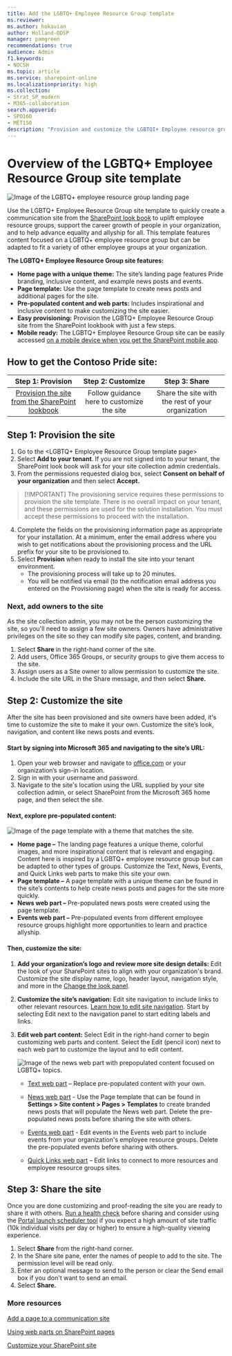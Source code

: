 ```yaml
---
title: Add the LGBTQ+ Employee Resource Group template
ms.reviewer: 
ms.author: hokavian
author: Holland-ODSP
manager: pamgreen
recommendations: true
audience: Admin
f1.keywords:
- NOCSH
ms.topic: article
ms.service: sharepoint-online
ms.localizationpriority: high
ms.collection:  
- Strat_SP_modern
- M365-collaboration
search.appverid:
- SPO160
- MET150
description: "Provision and customize the LGBTQI+ Employee resource group site template"
---
```


# Overview of the LGBTQ+ Employee Resource Group site template

   ![Image of the LGBTQ+ employee resource group landing page](media/erg-template-site.png)

Use the LGBTQ+ Employee Resource Group site template to quickly create a communication site from the [SharePoint look book](https://lookbook.microsoft.com/) to uplift employee resource groups, support the career growth of people in your organization, and to help advance equality and allyship for all. This template features content focused on a LGBTQ+ employee resource group but can be adapted to fit a variety of other employee groups at your organization.  

**The LGBTQ+ Employee Resource Group site features:** 

- **Home page with a unique theme:** The site’s landing page features Pride branding, inclusive content, and example news posts and events. 
- **Page template:** Use the page template to create news posts and additional pages for the site. 
- **Pre-populated content and web parts:** Includes inspirational and inclusive content to make customizing the site easier. 
- **Easy provisioning:** Provision the LGBTQ+ Employee Resource Group site from the SharePoint lookbook with just a few steps. 
- **Mobile ready:** The LGBTQ+ Employee Resource Group site can be easily accessed [on a mobile device when you get the SharePoint mobile app](https://www.microsoft.com/microsoft-365/sharepoint/mobile-app?wt.mc_id=AID686708_QSG_228389&ocid=AID686708_QSG_228389&rtc=1). 


## How to get the Contoso Pride site: 

| **Step 1: Provision** | **Step 2: Customize** | **Step 3: Share** | 
| :------------------: | :------------------: |:---------------:| 
| [Provision the site from the SharePoint lookbook](https://docs.microsoft.com/sharepoint/add-sample-site) | Follow guidance here to customize the site | Share the site with the rest of your organization | 


## Step 1: Provision the site  

1. Go to the <LGBTQ+ Employee Resource Group template page> 
2. Select **Add to your tenant**. If you are not signed into to your tenant, the SharePoint look book will ask for your site collection admin credentials. 
3. From the permissions requested dialog box, select **Consent on behalf of your organization** and then select **Accept.** 

> [!IMPORTANT] The provisioning service requires these permissions to provision the site template. There is no overall impact on your tenant, and these permissions are used for the solution installation. You must accept these permissions to proceed with the installation. 

4. Complete the fields on the provisioning information page as appropriate for your installation. At a minimum, enter the email address where you wish to get notifications about the provisioning process and the URL prefix for your site to be provisioned to. 
5. Select **Provision** when ready to install the site into your tenant environment.  
   - The provisioning process will take up to 20 minutes. 
   - You will be notified via email (to the notification email address you entered on the Provisioning page) when the site is ready for access. 


### Next, add owners to the site 

As the site collection admin, you may not be the person customizing the site, so you'll need to assign a few site owners. Owners have administrative privileges on the site so they can modify site pages, content, and branding. 

1. Select **Share** in the right-hand corner of the site. 
2. Add users, Office 365 Groups, or security groups to give them access to the site. 
3. Assign users as a Site owner to allow permission to customize the site. 
4. Include the site URL in the Share message, and then select **Share.** 

 

## Step 2: Customize the site 

After the site has been provisioned and site owners have been added, it's time to customize the site to make it your own. Customize the site’s look, navigation, and content like news posts and events. 

#### Start by signing into Microsoft 365 and navigating to the site’s URL: 

1. Open your web browser and navigate to [office.com](https://www.office.com/) or your organization’s sign-in location. 
2. Sign in with your username and password. 
3. Navigate to the site's location using the URL supplied by your site collection admin, or select SharePoint from the Microsoft 365 home page, and then select the site. 


#### Next, explore pre-populated content: 

   ![Image of the page template with a theme that matches the site.](media/erg-template-page.png)

- **Home page –** The landing page features a unique theme, colorful images, and more inspirational content that is relevant and engaging. Content here is inspired by a LGBTQ+ employee resource group but can be adapted to other types of groups. Customize the Text, News, Events, and Quick Links web parts to make this site your own. 
- **Page template –** A page template with a unique theme can be found in the site’s contents to help create news posts and pages for the site more quickly.  
- **News web part –** Pre-populated news posts were created using the page template. 
- **Events web part –** Pre-populated events from different employee resource groups highlight more opportunities to learn and practice allyship. 


#### Then, customize the site: 

1. **Add your organization’s logo and review more site design details:** Edit the look of your SharePoint sites to align with your organization's brand. Customize the site display name, logo, header layout, navigation style, and more in the [Change the look panel](https://support.microsoft.com/office/customize-your-sharepoint-site-320b43e5-b047-4fda-8381-f61e8ac7f59b).

2. **Customize the site’s navigation:** Edit site navigation to include links to other relevant resources. [Learn how to edit site navigation](https://support.microsoft.com/office/customize-the-navigation-on-your-sharepoint-site-3cd61ae7-a9ed-4e1e-bf6d-4655f0bf25ca). Start by selecting Edit next to the navigation panel to start editing labels and links.  

3. **Edit web part content:** Select Edit in the right-hand corner to begin customizing web parts and content. Select the Edit (pencil icon) next to each web part to customize the layout and to edit content. 

   ![Image of the news web part with prepopulated content focused on LGBTQ+ topics.](media/erg-template-news.png)

   - [Text web part](https://support.microsoft.com/office/add-text-tables-and-images-to-your-page-with-the-text-web-part-729c0aa1-bc0d-41e3-9cde-c60533f2c801) – Replace pre-populated content with your own. 

   - [News web part](https://support.microsoft.com/office/use-the-news-web-part-on-a-sharepoint-page-c2dcee50-f5d7-434b-8cb9-a7feefd9f165) - Use the Page template that can be found in **Settings > Site content > Pages > Templates** to create branded news posts that will populate the News web part. Delete the pre-populated news posts before sharing the site with others. 

   - [Events web part](https://support.microsoft.com/office/use-the-events-web-part-5fe4da93-5fa9-4695-b1ee-b0ae4c981909) - Edit events in the Events web part to include events from your organization's employee resource groups. Delete the pre-populated events before sharing with others. 

   - [Quick Links web part](https://support.microsoft.com/office/use-the-quick-links-web-part-e1df7561-209d-4362-96d4-469f85ab2a82) – Edit links to connect to more resources and employee resource groups sites. 


## Step 3: Share the site 

Once you are done customizing and proof-reading the site you are ready to share it with others. [Run a health check](https://support.microsoft.com/office/use-the-sharepoint-site-performance-page-38a1f782-2e73-4ec8-b55e-827611bc3632) before sharing and consider using the [Portal launch scheduler tool](/microsoft-365/enterprise/portallaunchscheduler) if you expect a high amount of site traffic (10k individual visits per day or higher) to ensure a high-quality viewing experience.  

1. Select **Share** from the right-hand corner. 
2. In the Share site pane, enter the names of people to add to the site. The permission level will be read only. 
3. Enter an optional message to send to the person or clear the Send email box if you don't want to send an email. 
4. Select **Share.**



### More resources 

[Add a page to a communication site](https://support.microsoft.com/office/create-and-use-modern-pages-on-a-sharepoint-site-b3d46deb-27a6-4b1e-87b8-df851e503dec#bkmk_addpage)

[Using web parts on SharePoint pages](https://support.microsoft.com/office/using-web-parts-on-sharepoint-pages-336e8e92-3e2d-4298-ae01-d404bbe751e0) 

[Customize your SharePoint site](https://support.microsoft.com/office/customize-your-sharepoint-site-320b43e5-b047-4fda-8381-f61e8ac7f59b) 
